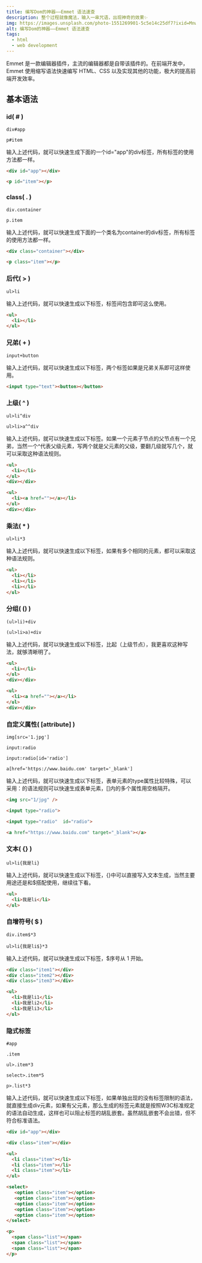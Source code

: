 ```yaml
---
title: 编写Dom的神器——Emmet 语法速查
description: 整个过程就像魔法，输入一串咒语，出现神奇的效果✨
img: https://images.unsplash.com/photo-1551269901-5c5e14c25df7?ixid=MnwxMjA3fDB8MHxzZWFyY2h8MzN8fG1hZ2ljfGVufDB8fDB8fA%3D%3D&ixlib=rb-1.2.1&auto=format&fit=crop&w=800&q=80
alt: 编写Dom的神器——Emmet 语法速查
tags:
  - html
  - web development
---
```

Emmet 是一款编辑器插件，主流的编辑器都是自带该插件的。在前端开发中，Emmet 使用缩写语法快速编写 HTML、CSS 以及实现其他的功能，极大的提高前端开发效率。

## 基本语法

### id( # )

```
div#app

p#item
```

输入上述代码，就可以快速生成下面的一个id="app"的div标签，所有标签的使用方法都一样。

```html
<div id="app"></div>

<p id="item"></p>
```

### class( . )

```
div.container

p.item
```

输入上述代码，就可以快速生成下面的一个类名为container的div标签，所有标签的使用方法都一样。

```html
<div class="container"></div>

<p class="item"></p>
```

### 后代( > )

```
ul>li
```

输入上述代码，就可以快速生成以下标签，标签间包含即可这么使用。

```html
<ul>
  <li></li>
</ul>
```

### 兄弟( + )

```
input+button
```

输入上述代码，就可以快速生成以下标签，两个标签如果是兄弟关系即可这样使用。

```html
<input type="text"><button></button>
```

### 上级( ^ )

```
ul>li^div

ul>li>a^^div
```

输入上述代码，就可以快速生成以下标签。如果一个元素子节点的父节点有一个兄弟，当然一个^代表父级元素，写两个就是父元素的父级，要翻几级就写几个，就可以采取这种语法规则。

```html
<ul>
  <li></li>
</ul>
<div></div>

<ul>
  <li><a href=""></a></li>
</ul>
<div></div>
```

### 乘法( * )

```
ul>li*3
```

输入上述代码，就可以快速生成以下标签，如果有多个相同的元素，都可以采取这种语法规则。

```html
<ul>
  <li></li>
  <li></li>
  <li></li>
</ul>
```

### 分组( () )

```
(ul>li)+div

(ul>li>a)+div
```

输入上述代码，就可以快速生成以下标签，比起（上级节点），我更喜欢这种写法，就够清晰明了。

```html
<ul>
  <li></li>
</ul>
<div></div>

<ul>
  <li><a href=""></a></li>
</ul>
<div></div>
```

### 自定义属性( [attribute] )

```
img[src='1.jpg']

input:radio

input:radio[id='radio']

a[href='https://www.baidu.com' target='_blank']
```

输入上述代码，就可以快速生成以下标签，表单元素的type属性比较特殊，可以采用：的语法规则可以快速生成表单元素，[]内的多个属性用空格隔开。

```html
<img src="1/jpg" />

<input type="radio">

<input type="radio"  id="radio">

<a href="https://www.baidu.com" target="_blank"></a>
```

### 文本( {} )

```
ul>li{我是li}
```

输入上述代码，就可以快速生成以下标签，{}中可以直接写入文本生成，当然主要用途还是和$搭配使用，继续往下看。

```html
<ul>
  <li>我是li</li>
</ul>
```

### 自增符号( $ )

```
div.item$*3

ul>li{我是li$}*3
```

输入上述代码，就可以快速生成以下标签，$序号从 1 开始。

```html
<div class="item1"></div>
<div class="item2"></div>
<div class="item3"></div>

<ul>
  <li>我是li1</li>
  <li>我是li2</li>
  <li>我是li3</li>
</ul>
```

### 隐式标签

```
#app

.item

ul>.item*3

select>.item*5

p>.list*3
```

输入上述代码，就可以快速生成以下标签，如果单独出现的没有标签限制的语法，就直接生成div元素，如果有父元素，那么生成的标签元素就是按照W3C标准规定的语法自动生成，这样也可以阻止标签的胡乱嵌套。虽然胡乱嵌套不会出错，但不符合标准语法。

```html
<div id="app"></div>

<div class="item"></div>

<ul>
  <li class="item"></li>
  <li class="item"></li>
  <li class="item"></li>
</ul>

<select>
   <option class="item"></option>
   <option class="item"></option>
   <option class="item"></option>
   <option class="item"></option>
   <option class="item"></option>
</select>

<p>
  <span class="list"></span>
  <span class="list"></span>
  <span class="list"></span>
</p>
```